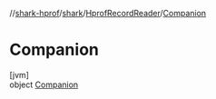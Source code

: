 //[shark-hprof](../../../../index.md)/[shark](../../index.md)/[HprofRecordReader](../index.md)/[Companion](index.md)

# Companion

[jvm]\
object [Companion](index.md)
